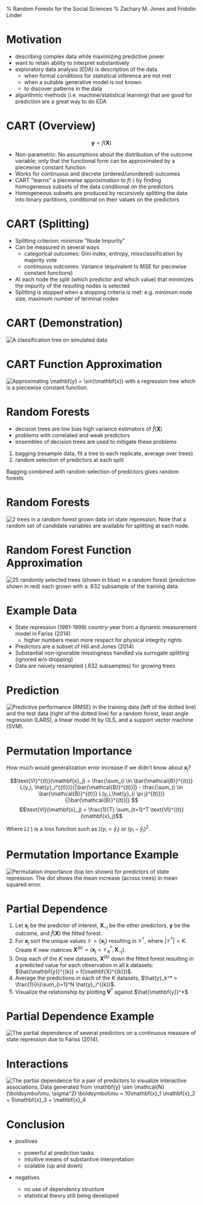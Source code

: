 % Random Forests for the Social Sciences
% Zachary M. Jones and Fridolin Linder

# Motivation
 - describing complex data while maximizing predictive power
 - want to retain ability to interpret substantively
 - exploratory data analysis (EDA) is description of the data
    + when formal conditions for statistical inference are not met
    + when a suitable generative model is not known
	+ to discover patterns in the data
 - algorithmic methods (i.e. machine/statistical learning) that are good for prediction are a great way to do EDA

# CART (Overview)

$$\mathbf{y} = f(\mathbf{X})$$

 - Non-parametric: No assumptions about the distribution of the outcome variable; only that the functional form can be approximated by a piecewise constant function
 - Works for continuous and discrete (ordered/unordered) outcomes
 - CART "learns" a piecewise approximation to $f(\cdot)$ by finding homogeneous subsets of the data conditional on the predictors
 - Homogeneous subsets are produced by recursively splitting the data into binary partitions, conditional on their values on the predictors
 
# CART (Splitting)

- Splitting criterion: minimize "Node Impurity"
- Can be measured in several ways
    + categorical outcomes: Gini index, entropy, missclassification by majority vote
    + continuous outcomes: Variance (equivalent to MSE for piecewise constant functions)
- At each node the split (which predictor and which value) that minimizes the impurity  of the resulting nodes is selected
- Splitting is stopped when a stopping criteria is met: e.g. minimum node size, maximum number of terminal nodes

# CART (Demonstration)

![A classification tree on simulated data](figures/cart.png)

# CART Function Approximation

![Approximating $\mathbf{y} = \sin(\mathbf{x})$ with a regression tree which is a piecewise constant function.](figures/cart_approximation.png)

# Random Forests

 - decision trees are low bias high variance estimators of $\hat{f}(\mathbf{X})$
 - problems with correlated and weak predictors
 - ensembles of decision trees are used to mitigate these problems

  1. bagging (resample data, fit a tree to each replicate, average over trees)
  2. random selection of predictors at each split

Bagging combined with random selection of predictors gives random forests

# Random Forests

![2 trees in a random forest grown data on state repression. Note that a random set of candidate variables are available for splitting at each node.](figures/rf.png)

# Random Forest Function Approximation

![25 randomly selected trees (shown in blue) in a random forest (prediction shown in red) each grown with a .632 subsample of the training data.](figures/forest_approximation.png)

# Example Data

 - State repression (1981-1999) country-year from a dynamic measurement model in Fariss (2014)
    + higher numbers mean more respect for physical integrity rights
 - Predictors are a subset of Hill and Jones (2014)
 - Substantial non-ignorable missingness handled via surrogate splitting (ignored w/o dropping)
 - Data are naively resampled (.632 subsamples) for growing trees

# Prediction

![Predictive performance (RMSE) in the training data (left of the dotted line) and the test data (right of the dotted line) for a random forest, least angle regression (LARS), a linear model fit by OLS, and a support vector machine (SVM).](figures/hr_pred.png)

# Permutation Importance

How much would generalization error increase if we didn't know about $\mathbf{x}_j$?

$$\text{VI}^{(t)}(\mathbf{x}_j) = \frac{\sum_{i \in \bar{\mathcal{B}}^{(t)}} L(y_i, \hat{y}_i^{(t)})}{|\bar{\mathcal{B}}^{(t)}|} -
\frac{\sum_{i \in \bar{\mathcal{B}}^{(t)}} L(y_i,\hat{y}_{i \pi j}^{(t)})}{|\bar{\mathcal{B}}^{(t)}|}
$$
$$\text{VI}(\mathbf{x}_j) = \frac{1}{T} \sum_{t=1}^T \text{VI}^{(t)}(\mathbf{x}_j)$$

Where $L(\cdot)$ is a loss function such as $\mathbb{I}(y_i = \hat{y}_i)$ or $(y_i - \hat{y}_i)^2$.

# Permutation Importance Example

![Permutation importance (top ten shown) for predictors of state repression. The dot shows the mean increase (across trees) in mean squared error.](figures/hr_imp.png)

# Partial Dependence

1. Let $\mathbf{x}_j$ be the predictor of interest, $\mathbf{X}_{-j}$ be the other predictors, $\mathbf{y}$ be the outcome, and $\hat{f}(\mathbf{X})$ the fitted forest.
 2. For $\mathbf{x}_j$ sort the unique values $\mathcal{V} = \{\mathbf{x}_j\}$ resulting in $\mathcal{V}^*$, where $|\mathcal{V}^*|=K$. Create $K$ new matrices $\mathbf{X}^{(k)} = (\mathbf{x}_j = \mathcal{V}^*_k, \mathbf{X}_{-j})$.
 3. Drop each of the $K$ new datasets, $\mathbf{X}^{(k)}$ down the fitted forest 
 resulting in a predicted value for each observation in all $k$ datasets: $\hat{\mathbf{y}}^{(k)} = f(\mathbf{X}^{(k)})$.
 4. Average the predictions in each of the $K$ datasets, $\hat{y}_k^* = \frac{1}{n}\sum_{i=1}^N \hat{y}_i^{(k)}$.
 5. Visualize the relationship by plotting $\mathbf{V}^*$ against $\hat{\mathbf{y}}^*$.

# Partial Dependence Example

![The partial dependence of several predictors on a continuous measure of state repression due to Fariss (2014).](figures/hr_pd.png)

# Interactions

![The partial dependence for a pair of predictors to visualize interactive associations. Data generated from $\mathbf{y} \sim \mathcal{N}(\boldsymbol\mu, \sigma^2)$ $\boldsymbol\mu = 10\mathbf{x}_1 \mathbf{x}_2 + 5\mathbf{x}_3 + \mathbf{x}_4$](figures/interaction.png)

# Conclusion

 - positives
    + powerful at prediction tasks
    + intuitive means of substantive interpretation
    + scalable (up and down)

 - negatives
    + no use of dependency structure
	+ statistical theory still being developed

